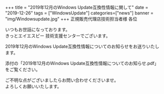 +++
title = "2019年12月のWindows Update互換性情報に関して"
date = "2019-12-26"
tags = ["WindowsUpdate"]
categories=["news"]
banner = "img/Windowsupdate.jpg"
+++
正規販売代理店技術担当者様 各位

いつもお世話になっております。<br>
きっとエイエスピー 技術支援センターでございます。
<!--more-->
2019年12月のWindows Update互換性情報についてのお知らせをお送りいたします。<br>

添付の「2019年12月のWindows Update互換性情報についてのお知らせ.pdf」
をご覧ください。

ご不明な点がございましたらお問い合わせくださいませ。<br>
よろしくお願いいたします。

